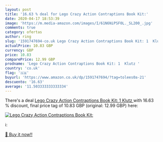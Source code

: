 ```yaml
---
layout: post
title: '16.63 % deal for Lego Crazy Action Contraptions Book Kit:'
date: 2020-04-17 18:53:39
image: 'https://m.media-amazon.com/images/I/61N6NiPSF0L._SL200_.jpg'
comments: true
category: ofertas
author: ring
slug: '1591747694-co.uk Lego Crazy Action Contraptions Book Kit: 1  Klutz '
actualPrice: 10.83 GBP
currency: GBP
price: 10.83
comparePrice: 12.99 GBP
prodname: 'Lego Crazy Action Contraptions Book Kit: 1  Klutz '
country: 'co.uk'
flag: '🇬🇧'
buyurl: 'https://www.amazon.co.uk/dp/1591747694/?tag=tolees0a-21'
descuento: '16.63'
average: '11.503333333333334'
---
```


There's a deal [Lego Crazy Action Contraptions Book Kit: 1  Klutz ](https://www.amazon.co.uk/dp/1591747694/?tag=tolees0a-21)  with  16.63 % discount, final price tag of  10.83 GBP (original: 12.99 GBP) here:

[![Lego Crazy Action Contraptions Book Kit:](https://m.media-amazon.com/images/I/61N6NiPSF0L._SL200_.jpg)](https://www.amazon.co.uk/dp/1591747694/?tag=tolees0a-21)

ℹ️:


[🛒 Buy it now!!](https://www.amazon.co.uk/dp/1591747694/?tag=tolees0a-21)

